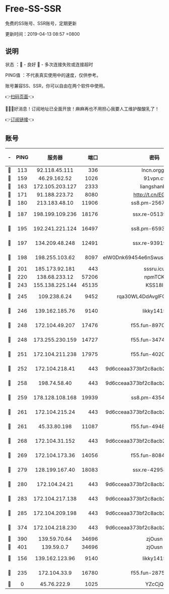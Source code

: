 # Free-SS-SSR

免费的SS账号、SSR账号，定期更新

更新时间：2019-04-13 08:57 +0800

## 说明

状态     ：🙂 - 良好 🙁 - 多次连接失败或连接超时

PING值   ：不代表真实使用中的速度，仅供参考。

账号兼容SS、SSR，你可以自由在两个软件中使用。

👉[扫码页面](https://liesauer.github.io/Free-SS-SSR/)👈

🎉🎉🎉好消息！订阅地址已全面开放！麻麻再也不用担心我要人工维护酸酸乳了！

👉[订阅链接](https://www.liesauer.net/yogurt/subscribe?ACCESS_TOKEN=DAYxR3mMaZAsaqUb)👈

## 账号

|-|PING|服务器|端口|密码|加密方式|区域|
|:----:|:----:|:-----:|-----:|:----:|:----:|:----:|
|🙂|113|92.118.45.111|336|lncn.orgg8|rc4|JP|
|🙂|159|46.29.162.52|1026|91vpn.cf|rc4-md5|RU|
|🙂|163|172.105.203.127|2333|liangshanbo|chacha20|JP|
|🙂|171|91.188.223.72|8080|http://t.cn/EGJIyrl|rc4-md5|RU|
|🙂|180|213.183.48.10|11906|ss8.pm-25676868|rc4-md5|RU|
|🙂|187|198.199.109.236|18176|ssx.re-05139885|aes-256-cfb|US|
|🙂|195|192.241.221.124|16497|ss8.pm-65934827|aes-256-cfb|US|
|🙂|197|134.209.48.248|12491|ssx.re-93919714|aes-256-cfb|US|
|🙂|198|198.255.103.62|8097|eIW0Dnk69454e6nSwuspv9DmS201tQ0D|aes-256-cfb|US|
|🙂|201|185.173.92.181|443|sssru.icu|rc4-md5|RU|
|🙂|220|138.68.233.12|57206|npmTCK|rc4-md5|US|
|🙂|243|155.138.225.144|45135|KSS18l|rc4-md5|US|
|🙂|245|109.238.6.24|9452|rqa30WL4DdAvgIFG6Fs3znzTa|aes-256-cfb|FR|
|🙂|246|139.162.185.76|9140|likky1415|aes-256-cfb|DE|
|🙂|248|172.104.49.207|17476|f55.fun-89704239|aes-256-cfb|SG|
|🙂|248|173.255.230.159|14727|f55.fun-34743198|aes-256-cfb|US|
|🙂|251|172.104.211.238|17975|f55.fun-40202227|aes-256-cfb|US|
|🙂|252|172.104.218.41|443|9d6cceaa373bf2c8acb22e60b6a58be6|aes-256-cfb|US|
|🙂|258|198.74.58.40|443|9d6cceaa373bf2c8acb22e60b6a58be6|aes-256-cfb|US|
|🙂|259|178.128.108.168|19939|ss8.pm-43547562|aes-256-cfb|SG|
|🙂|261|172.104.215.24|443|9d6cceaa373bf2c8acb22e60b6a58be6|aes-256-cfb|US|
|🙂|261|45.33.80.198|11087|f55.fun-49488577|aes-256-cfb|US|
|🙂|268|172.104.31.152|443|9d6cceaa373bf2c8acb22e60b6a58be6|aes-256-cfb|US|
|🙂|269|172.104.173.36|14056|f55.fun-80847555|aes-256-cfb|SG|
|🙂|279|128.199.167.40|18083|ssx.re-42958888|aes-256-cfb|SG|
|🙂|280|172.104.24.21|443|9d6cceaa373bf2c8acb22e60b6a58be6|aes-256-cfb|US|
|🙂|283|172.104.217.138|443|9d6cceaa373bf2c8acb22e60b6a58be6|aes-256-cfb|US|
|🙂|285|172.104.209.198|443|9d6cceaa373bf2c8acb22e60b6a58be6|aes-256-cfb|US|
|🙂|374|172.104.218.230|443|9d6cceaa373bf2c8acb22e60b6a58be6|aes-256-cfb|US|
|🙂|390|139.59.70.64|34696|zjOusn|chacha20|IN|
|🙂|401|139.59.0.7|34696|zjOusn|chacha20|IN|
|🙂|156|139.162.123.96|9140|likky1415|aes-256-cfb|JP|
|🙂|235|172.104.33.9|16780|f55.fun-28756049|aes-256-cfb|SG|
|🙁|0|45.76.222.9|1025|YZcCjQ|rc4-md5|JP|
